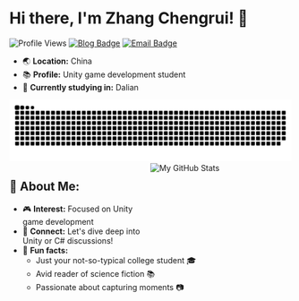 # Hi there, I'm Zhang Chengrui! 👋

![Profile Views](https://komarev.com/ghpvc/?username=cr-zhichen&color=blue&style=flat-square)
[![Blog Badge](https://img.shields.io/badge/Blog-ccrui.cn-orange?style=flat-square)](https://blog.ccrui.cn/)
[![Email Badge](https://img.shields.io/badge/Email-ccrui@ccrui.cn-Green?style=flat-square&logo=Gmail&logoColor=white&link=mailto:zg.chengrui@foxmail.com)](mailto:ccrui@ccrui.cn)

- 🌏 **Location:** China
- 📚 **Profile:** Unity game development student
- 🏢 **Currently studying in:** Dalian

<picture>
  <source media="(prefers-color-scheme: dark)" srcset="https://raw.githubusercontent.com/cr-zhichen/cr-zhichen/output/github-contribution-grid-snake-dark.svg">
  <source media="(prefers-color-scheme: light)" srcset="https://raw.githubusercontent.com/cr-zhichen/cr-zhichen/output/github-contribution-grid-snake.svg">
  <img alt="GitHub contribution grid snake animation" src="https://raw.githubusercontent.com/cr-zhichen/cr-zhichen/output/github-contribution-grid-snake.svg">
</picture>

<img src="https://github-readme-stats.vercel.app/api?username=cr-zhichen&show_icons=true" alt="My GitHub Stats" height="160" align="right" width="50%" />

## 🌟 About Me:

- 🎮 **Interest:** Focused on Unity game development
- 💬 **Connect:** Let's dive deep into Unity or C# discussions!
- 🚀 **Fun facts:** 
  - Just your not-so-typical college student 🎓
  - Avid reader of science fiction 📚
  - Passionate about capturing moments 📷

<!-- ## 📈 GitHub Activity:
[![Zhang's GitHub Activity Graph](https://activity-graph.herokuapp.com/graph?username=cr-zhichen&theme=dracula)](https://github.com/ashutosh00710/github-readme-activity-graph) -->
